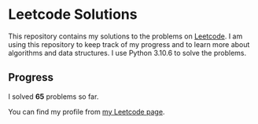 # Leetcode Solutions

This repository contains my solutions to the problems on [Leetcode](https://leetcode.com/problemset/all/). I am using this repository to keep track of my progress and to learn more about algorithms and data structures. I use Python 3.10.6 to solve the problems.

## Progress

I solved **65** problems so far.

You can find my profile from [my Leetcode page](https://leetcode.com/taner_celikkiran/).

